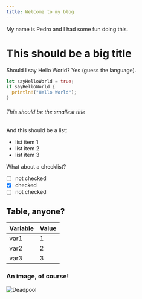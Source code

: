 ```yaml
---
title: Welcome to my blog
---
```


My name is Pedro and I had some fun doing this.

# This should be a big title

Should I say Hello World? Yes (guess the language).

```rust
let sayHelloWorld = true;
if sayHelloWorld {
  println!("Hello World");
}
```

###### This should be the smallest title

And this should be a list:
 - list item 1
 - list item 2
 - list item 3

What about a checklist?

 - [ ] not checked
 - [x] checked
 - [ ] not checked

## Table, anyone?

| Variable | Value |
| --- | --- |
| var1 | 1 |
| var2 | 2 |
| var3 | 3 |

### An image, of course!

![Deadpool](http://www.canyon-news.com/wp-content/uploads/2016/02/12745541_971188929641780_3520578608456607559_n.jpg)
